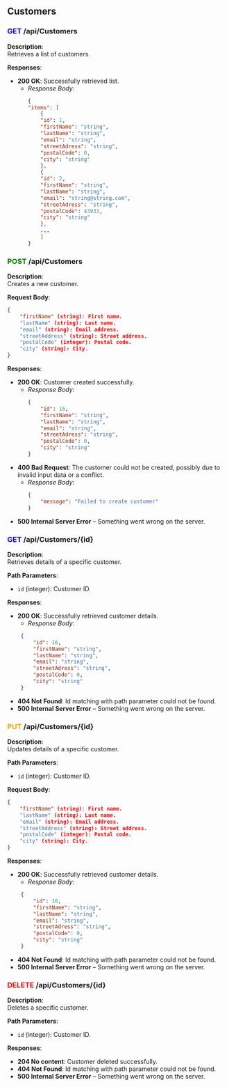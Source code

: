## Customers

### <span style="color:blue">GET</span> /api/Customers

**Description**:  
Retrieves a list of customers.

**Responses**:

- **200 OK**: Successfully retrieved list.
  - *Response Body*:
    ```json
    {
    "items": [
        {
        "id": 1,
        "firstName": "string",
        "lastName": "string",
        "email": "string",
        "streetAdress": "string",
        "postalCode": 0,
        "city": "string"
        },
        {
        "id": 2,
        "firstName": "string",
        "lastName": "string",
        "email": "string@string.com",
        "streetAdress": "string",
        "postalCode": 43933,
        "city": "string"
        },
        ...
        ]
    }
    ```

### <span style="color:green">POST</span> /api/Customers

**Description**:  
Creates a new customer.

**Request Body**:
```json
{
    "firstName" (string): First name.
    "lastName" (string): Last name.
    "email" (string): Email address.
    "streetAddress" (string): Street address.
    "postalCode" (integer): Postal code.
    "city" (string): City.
}
````
**Responses**:

- **200 OK**: Customer created successfully.
  - *Response Body*:
    ```json
    {
        "id": 16,
        "firstName": "string",
        "lastName": "string",
        "email": "string",
        "streetAdress": "string",
        "postalCode": 0,
        "city": "string"
    }   
    ```
- **400 Bad Request**:
The customer could not be created, possibly due to invalid input data or a conflict.
   - *Response Body*:
        ```Json
        {
            "message": "Failed to create customer"
        }
        ````
- **500 Internal Server Error** – Something went wrong on the server.
### <span style="color:blue">GET</span> /api/Customers/{id}

**Description**:  
Retrieves details of a specific customer.

**Path Parameters**:

- `id` (integer): Customer ID.

**Responses**:

- **200 OK**: Successfully retrieved customer details.
  - *Response Body*:
   ```json
    {
        "id": 16,
        "firstName": "string",
        "lastName": "string",
        "email": "string",
        "streetAdress": "string",
        "postalCode": 0,
        "city": "string"
    }   
    ```
- **404 Not Found**: Id matching with path parameter could not be found.
- **500 Internal Server Error** – Something went wrong on the server.

### <span style="color:orange">PUT</span> /api/Customers/{id}

**Description**:  
Updates details of a specific customer.

**Path Parameters**:

- `id` (integer): Customer ID.

**Request Body**:
```json
{
    "firstName" (string): First name.
    "lastName" (string): Last name.
    "email" (string): Email address.
    "streetAddress" (string): Street address.
    "postalCode" (integer): Postal code.
    "city" (string): City.
}
````
**Responses**:

- **200 OK**: Successfully retrieved customer details.
  - *Response Body*:
   ```json
    {
        "id": 16,
        "firstName": "string",
        "lastName": "string",
        "email": "string",
        "streetAdress": "string",
        "postalCode": 0,
        "city": "string"
    }   
    ```
- **404 Not Found**: Id matching with path parameter could not be found.
- **500 Internal Server Error** – Something went wrong on the server.

### <span style="color:red">DELETE</span> /api/Customers/{id}

**Description**:  
Deletes a specific customer.

**Path Parameters**:

- `id` (integer): Customer ID.

**Responses**:

- **204 No content**: Customer deleted successfully.
- **404 Not Found**: Id matching with path parameter could not be found.
- **500 Internal Server Error** – Something went wrong on the server.